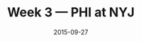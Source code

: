---
layout: game
title: Week 3 — PHI at NYJ
season: 2015
game_id: 2015_03_PHI_NYJ
week: 3
date: 2015-09-27
home_team: NYJ
away_team: PHI
final_home: 
final_away: 
pbp_url: /assets/data/pbp/2015/2015_03_PHI_NYJ.csv.gz
---